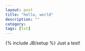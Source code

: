```yaml
---
layout: post
title: "hello, world"
description: ""
category: 
tags: [txt]
---
```

{% include JB/setup %}
Just a test!